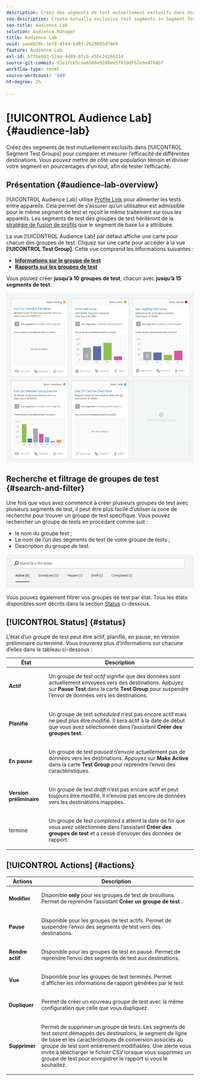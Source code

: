 ```yaml
---
description: Créez des segments de test mutuellement exclusifs dans des groupes de test de segment pour comparer et mesurer l’efficacité de différentes destinations. Vous pouvez mettre de côté une population témoin et diviser votre segment en pourcentages d’un tout, afin de tester l’efficacité.
seo-description: Create mutually exclusive test segments in Segment Test Groups to compare and measure effectiveness of different destinations. You can set aside a control group and divide your segment into percentages of a whole, in order to test efficacy.
seo-title: Audience Lab
solution: Audience Manager
title: Audience Lab
uuid: aaee820c-1e78-4fd4-bd8f-2629085d78e9
feature: Audience Lab
exl-id: b7fbeb03-52aa-4489-8fcb-45bc2d26621d
source-git-commit: 92e2fcb5cea6560e9288ee5f819df52e9e4768b7
workflow-type: tm+mt
source-wordcount: '549'
ht-degree: 2%

---
```


# [!UICONTROL Audience Lab] {#audience-lab}

Créez des segments de test mutuellement exclusifs dans [!UICONTROL Segment Test Groups] pour comparer et mesurer l’efficacité de différentes destinations. Vous pouvez mettre de côté une population témoin et diviser votre segment en pourcentages d’un tout, afin de tester l’efficacité.

## Présentation {#audience-lab-overview}

[!UICONTROL Audience Lab] utilise [Profile Link](../../features/profile-merge-rules/merge-rules-overview.md) pour alimenter les tests entre appareils. Cela permet de s’assurer qu’un utilisateur est admissible pour le même segment de test et reçoit le même traitement sur tous les appareils. Les segments de test des groupes de test hériteront de la [stratégie de fusion de profils](../../features/profile-merge-rules/merge-rules-dashboard.md) que le segment de base lui a attribuée.

La vue [!UICONTROL Audience Lab] par défaut affiche une carte pour chacun des groupes de test. Cliquez sur une carte pour accéder à la vue **[!UICONTROL Test Group]**. Cette vue comprend les informations suivantes :

* **[Informations sur le groupe de test](../../features/audience-lab/audience-lab-information-view.md)**
* **[Rapports sur les groupes de test](../../features/audience-lab/audience-lab-reporting-view.md)**

Vous pouvez créer **jusqu’à 10 groupes de test**, chacun avec **jusqu’à 15 segments de test**.

![](assets/test-groups-view.PNG)

## Recherche et filtrage de groupes de test {#search-and-filter}

Une fois que vous avez commencé à créer plusieurs groupes de test avec plusieurs segments de test, il peut être plus facile d’utiliser la zone de recherche pour trouver un groupe de test spécifique. Vous pouvez rechercher un groupe de tests en procédant comme suit :

* le nom du groupe test ;
* Le nom de l’un des segments de test de votre groupe de tests ;
* Description du groupe de test.

![](assets/search_and_filter_audience_lab.png)

Vous pouvez également filtrer vos groupes de test par état. Tous les états disponibles sont décrits dans la section [Status](../../features/audience-lab/audience-lab.md#status) ci-dessous.

## [!UICONTROL Status] {#status}

L’état d’un groupe de test peut être actif, planifié, en pause, en version préliminaire ou terminé. Vous trouverez plus d’informations sur chacune d’elles dans le tableau ci-dessous :

<table id="table_7A0388BA02E045AC971C06A22DAC2C63"> 
 <thead> 
  <tr> 
   <th colname="col1" class="entry"> État </th> 
   <th colname="col2" class="entry"> Description </th> 
  </tr> 
 </thead>
 <tbody> 
  <tr> 
   <td colname="col1"> <p> <b><span class="uicontrol"> Actif </span></b> </p> </td> 
   <td colname="col2"> <p>Un groupe de test <i>actif</i> signifie que des données sont actuellement envoyées vers des destinations. Appuyez sur <b><span class="uicontrol"> Pause Test </span></b> dans la carte <b><span class="uicontrol"> Test Group </span></b> pour suspendre l’envoi de données vers les destinations. </p> </td> 
  </tr> 
  <tr> 
   <td colname="col1"> <p> <b><span class="uicontrol"> Planifié </span></b> </p> </td> 
   <td colname="col2"> <p>Un groupe de test <i>scheduled</i> n’est pas encore actif mais ne peut plus être modifié. Il sera actif à la date de début que vous avez sélectionnée dans l’assistant <b>Créer des groupes test</b>. </p> </td> 
  </tr> 
  <tr> 
   <td colname="col1"> <p> <b><span class="uicontrol"> En pause </span></b> </p> </td> 
   <td colname="col2"> <p>Un groupe de test <i>paused</i> n’envoie actuellement pas de données vers les destinations. Appuyez sur <b><span class="uicontrol"> Make Active </span></b> dans la carte <b><span class="uicontrol"> Test Group </span></b> pour reprendre l’envoi des caractéristiques. </p> </td> 
  </tr> 
  <tr> 
   <td colname="col1"> <p> <b><span class="uicontrol"> Version préliminaire </span></b> </p> </td> 
   <td colname="col2"> <p>Un groupe de test <i>draft</i> n’est pas encore actif et peut toujours être modifié. Il n’envoie pas encore de données vers les destinations mappées. </p> </td> 
  </tr> 
  <tr> 
   <td colname="col1"> <p> <b><span class="uicontrol"> </span></b> terminé </p> </td> 
   <td colname="col2"> <p>Un groupe de test <i>completed</i> a atteint la date de fin que vous avez sélectionnée dans l’assistant <b><span class="uicontrol"> Créer des groupes de test </span></b> et a cessé d’envoyer des données de rapport. </p> </td>
  </tr>
 </tbody>
</table>

## [!UICONTROL Actions] {#actions}

<table id="table_481A411E2D2F4FE891595D00E775CF60"> 
 <thead> 
  <tr> 
   <th colname="col1" class="entry"> Actions </th> 
   <th colname="col2" class="entry"> Description </th>
  </tr>
 </thead>
 <tbody> 
  <tr> 
   <td colname="col1"> <p> <b><span class="uicontrol"> Modifier </span></b> </p> </td>
   <td colname="col2"> <p>Disponible <b>only</b> pour les groupes de test de brouillons. Permet de reprendre l’assistant <b><span class="uicontrol"> Créer un groupe de test </span></b> . </p> </td>
  </tr>
  <tr> 
   <td colname="col1"> <p> <b><span class="uicontrol"> Pause </span></b> </p> </td>
   <td colname="col2"> <p>Disponible pour les groupes de test actifs. Permet de suspendre l’envoi des segments de test vers des destinations. </p> </td>
  </tr>
  <tr> 
   <td colname="col1"> <p> <b><span class="uicontrol"> Rendre actif </span></b> </p> </td>
   <td colname="col2"> <p>Disponible pour les groupes de test en pause. Permet de reprendre l’envoi des segments de test aux destinations. </p> </td>
  </tr>
  <tr> 
   <td colname="col1"> <p> <b><span class="uicontrol"> Vue </span></b> </p> </td>
   <td colname="col2"> <p>Disponible pour les groupes de test terminés. Permet d'afficher les informations de rapport générées par le test. </p> </td>
  </tr>
  <tr> 
   <td colname="col1"> <p> <b><span class="uicontrol"> Dupliquer </span></b> </p> </td>
   <td colname="col2"> <p>Permet de créer un nouveau groupe de test avec la même configuration que celle que vous dupliquez. </p> </td>
  </tr>
  <tr> 
   <td colname="col1"> <p> <b><span class="uicontrol"> Supprimer </span></b> </p> </td>
   <td colname="col2"> <p>Permet de supprimer un groupe de tests. Les segments de test seront démappés des destinations, le segment de ligne de base et les caractéristiques de conversion associés au groupe de test sont entièrement modifiables. Une alerte vous invite à télécharger le fichier CSV lorsque vous supprimez un groupe de test pour enregistrer le rapport si vous le souhaitez. </p> </td>
  </tr>
 </tbody>
</table>
